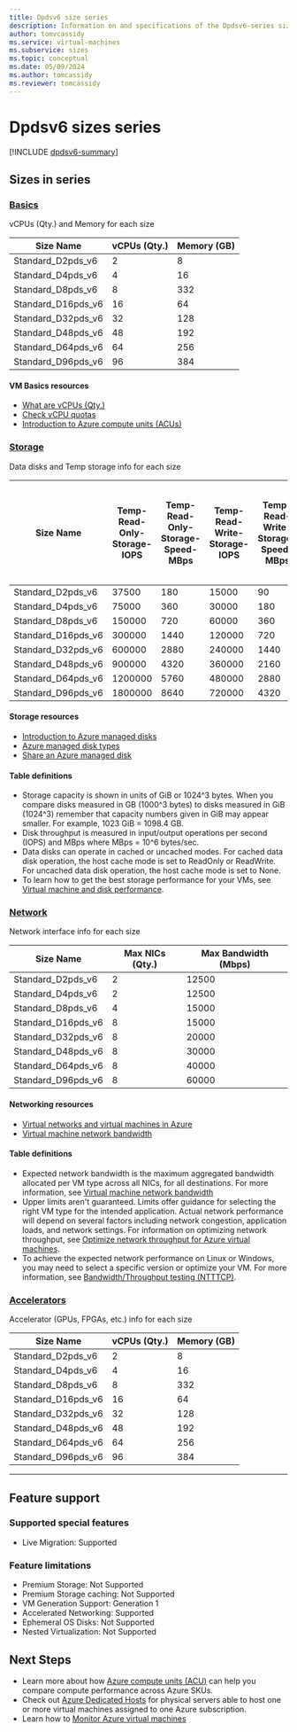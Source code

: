 ```yaml
---
title: Dpdsv6 size series
description: Information on and specifications of the Dpdsv6-series sizes
author: tomvcassidy
ms.service: virtual-machines
ms.subservice: sizes
ms.topic: conceptual
ms.date: 05/09/2024
ms.author: tomcassidy
ms.reviewer: tomcassidy
---
```


# Dpdsv6 sizes series

[!INCLUDE [dpdsv6-summary](./includes/dpdsv6-summary.md)]

## Sizes in series

### [Basics](#tab/sizebasic)

vCPUs (Qty.) and Memory for each size

| Size Name | vCPUs (Qty.) | Memory (GB) |
| --- | --- | --- |
| Standard_D2pds_v6 | 2 | 8 |
| Standard_D4pds_v6 | 4 | 16 |
| Standard_D8pds_v6 | 8 | 332 |
| Standard_D16pds_v6 | 16 | 64 |
| Standard_D32pds_v6 | 32 | 128 |
| Standard_D48pds_v6 | 48 | 192 |
| Standard_D64pds_v6 | 64 | 256 |
| Standard_D96pds_v6 | 96 | 384 |

#### VM Basics resources
- [What are vCPUs (Qty.)](https://learn.microsoft.com/azure/virtual-machines/managed-disks-overview)
- [Check vCPU quotas](https://learn.microsoft.com/azure/virtual-machines/quotas)
- [Introduction to Azure compute units (ACUs)](https://learn.microsoft.com/azure/virtual-machines/acu)

### [Storage](#tab/sizestorage)

Data disks and Temp storage info for each size

| Size Name | Temp-Read-Only-Storage-IOPS | Temp-Read-Only-Storage-Speed-MBps | Temp-Read-Write-Storage-IOPS | Temp-Read-Write-Storage-Speed-MBps | Uncached-Max IOPS | Uncached-Disk Speed (MBps) | Temp Storage Size (GB) | Uncached-Burst-Max IOPS | Uncached-Burst-Disk Speed (MBps) | Uncached-Ultra-Disk-and-Premium-SSD-V2-Storage-IOPS | Uncached-Ultra-Disk-and-Premium-SSD-V2-Storage-Speed-MBps | Uncached-Burst-Ultra-Disk-and-Premium-SSD-V2-Storage-IOPS | Uncached-Burst-Ultra-Disk-and-Premium-SSD-V2-Storage-Speed-MBps |
| --- | --- | --- | --- | --- | --- | --- | --- | --- | --- | --- | --- | --- | --- |
| Standard_D2pds_v6 | 37500 | 180 | 15000 | 90 | 3750 | 106 | 1 x 110 | 10000 | 1250 | 4163 | 124 | 11110 | 1463 |
| Standard_D4pds_v6 | 75000 | 360 | 30000 | 180 | 3400 | 212 | 1 x 220 | 20000 | 1250 | 8333 | 248 | 26040 | 1463 |
| Standard_D8pds_v6 | 150000 | 720 | 60000 | 360 | 12800 | 424 | 1 x 440 | 20000 | 1250 | 16666 | 496 | 26040 | 1463 |
| Standard_D16pds_v6 | 300000 | 1440 | 120000 | 720 | 25600 | 848 | 2 x 440 | 40000 | 1250 | 33331 | 992 | 52080 | 1463 |
| Standard_D32pds_v6 | 600000 | 2880 | 240000 | 1440 | 51200 | 1696 | 4 x 440 | 80000 | 2000 | 66662 | 1984 | 104160 | 2340 |
| Standard_D48pds_v6 | 900000 | 4320 | 360000 | 2160 | 76800 | 2544 | 6 x 440 | 80000 | 3000 | 99994 | 2976 | 104160 | 3510 |
| Standard_D64pds_v6 | 1200000 | 5760 | 480000 | 2880 | 102400 | 3392 | 4 x 880 | 102400 | 3392 | 133325 | 3969 | 133325 | 4680 |
| Standard_D96pds_v6 | 1800000 | 8640 | 720000 | 4320 | 153600 | 5000 | 6 x 880 | 153600 | 5000 | 199987 | 5850 | 199987 | 5953 |

#### Storage resources
- [Introduction to Azure managed disks](https://learn.microsoft.com/en-us/azure/virtual-machines/managed-disks-overview)
- [Azure managed disk types](https://learn.microsoft.com/en-us/azure/virtual-machines/disks-types)
- [Share an Azure managed disk](https://learn.microsoft.com/en-us/azure/virtual-machines/disks-shared)

#### Table definitions
- Storage capacity is shown in units of GiB or 1024^3 bytes. When you compare disks measured in GB (1000^3 bytes) to disks measured in GiB (1024^3) remember that capacity numbers given in GiB may appear smaller. For example, 1023 GiB = 1098.4 GB.
- Disk throughput is measured in input/output operations per second (IOPS) and MBps where MBps = 10^6 bytes/sec.
- Data disks can operate in cached or uncached modes. For cached data disk operation, the host cache mode is set to ReadOnly or ReadWrite. For uncached data disk operation, the host cache mode is set to None.
- To learn how to get the best storage performance for your VMs, see [Virtual machine and disk performance](https://learn.microsoft.com/en-us/azure/virtual-machines/disks-performance).

### [Network](#tab/sizenetwork)

Network interface info for each size

| Size Name | Max NICs (Qty.) | Max Bandwidth (Mbps) |
| --- | --- | --- |
| Standard_D2pds_v6 | 2 | 12500 |
| Standard_D4pds_v6 | 2 | 12500 |
| Standard_D8pds_v6 | 4 | 15000 |
| Standard_D16pds_v6 | 8 | 15000 |
| Standard_D32pds_v6 | 8 | 20000 |
| Standard_D48pds_v6 | 8 | 30000 |
| Standard_D64pds_v6 | 8 | 40000 |
| Standard_D96pds_v6 | 8 | 60000 |

#### Networking resources
- [Virtual networks and virtual machines in Azure](https://learn.microsoft.com/azure/virtual-network/network-overview)
- [Virtual machine network bandwidth](https://learn.microsoft.com/azure/virtual-network/virtual-machine-network-throughput)

#### Table definitions
- Expected network bandwidth is the maximum aggregated bandwidth allocated per VM type across all NICs, for all destinations. For more information, see [Virtual machine network bandwidth](https://learn.microsoft.com/azure/virtual-network/virtual-machine-network-throughput)
- Upper limits aren't guaranteed. Limits offer guidance for selecting the right VM type for the intended application. Actual network performance will depend on several factors including network congestion, application loads, and network settings. For information on optimizing network throughput, see [Optimize network throughput for Azure virtual machines](https://learn.microsoft.com/azure/virtual-network/virtual-network-optimize-network-bandwidth). 
-  To achieve the expected network performance on Linux or Windows, you may need to select a specific version or optimize your VM. For more information, see [Bandwidth/Throughput testing (NTTTCP)](https://learn.microsoft.com/azure/virtual-network/virtual-network-bandwidth-testing).

### [Accelerators](#tab/sizeaccelerators)

Accelerator (GPUs, FPGAs, etc.) info for each size

| Size Name | vCPUs (Qty.) | Memory (GB) |
| --- | --- | --- |
| Standard_D2pds_v6 | 2 | 8 |
| Standard_D4pds_v6 | 4 | 16 |
| Standard_D8pds_v6 | 8 | 332 |
| Standard_D16pds_v6 | 16 | 64 |
| Standard_D32pds_v6 | 32 | 128 |
| Standard_D48pds_v6 | 48 | 192 |
| Standard_D64pds_v6 | 64 | 256 |
| Standard_D96pds_v6 | 96 | 384 |

---

## Feature support

### Supported special features
- Live Migration: Supported

### Feature limitations
- Premium Storage: Not Supported
- Premium Storage caching: Not Supported
- VM Generation Support: Generation 1
- Accelerated Networking: Supported
- Ephemeral OS Disks: Not Supported
- Nested Virtualization: Not Supported

## Next Steps
- Learn more about how [Azure compute units (ACU)](https://learn.microsoft.com/azure/virtual-machines/acu) can help you compare compute performance across Azure SKUs.
- Check out [Azure Dedicated Hosts](https://learn.microsoft.com/azure/virtual-machines/dedicated-hosts) for physical servers able to host one or more virtual machines assigned to one Azure subscription.
- Learn how to [Monitor Azure virtual machines](https://learn.microsoft.comazure/virtual-machines/monitor-vm)
